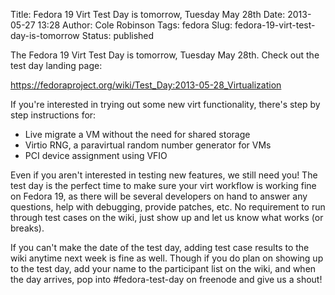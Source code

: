 Title: Fedora 19 Virt Test Day is tomorrow, Tuesday May 28th
Date: 2013-05-27 13:28
Author: Cole Robinson
Tags: fedora
Slug: fedora-19-virt-test-day-is-tomorrow
Status: published

The Fedora 19 Virt Test Day is tomorrow, Tuesday May 28th. Check out the test day landing page:

<https://fedoraproject.org/wiki/Test_Day:2013-05-28_Virtualization>

If you're interested in trying out some new virt functionality, there's step by step instructions for:

* Live migrate a VM without the need for shared storage
* Virtio RNG, a paravirtual random number generator for VMs
* PCI device assignment using VFIO

Even if you aren't interested in testing new features, we still need you! The test day is the perfect time to make sure your virt workflow is working fine on Fedora 19, as there will be several developers on hand to answer any questions, help with debugging, provide patches, etc. No requirement to run through test cases on the wiki, just show up and let us know what works (or breaks).

If you can't make the date of the test day, adding test case results to the wiki anytime next week is fine as well. Though if you do plan on showing up to the test day, add your name to the participant list on the wiki, and when the day arrives, pop into #fedora-test-day on freenode and give us a shout!

